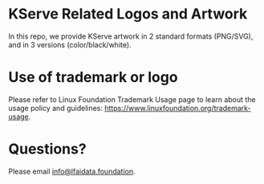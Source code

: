 # KServe Related Logos and Artwork 
In this repo, we provide KServe artwork in 2 standard formats (PNG/SVG), and in 3 versions (color/black/white). 

# Use of trademark or logo 
Please refer to Linux Foundation Trademark Usage page to learn about the usage policy and guidelines: https://www.linuxfoundation.org/trademark-usage. 

# Questions? 
Please email info@lfaidata.foundation.
